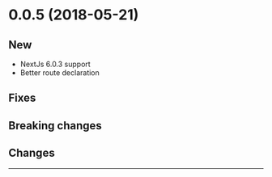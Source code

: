 <a name="0.0.5"></a>
# 0.0.5 (2018-05-21)

## New

-	NextJs 6.0.3 support
-	Better route declaration

## Fixes

## Breaking changes

## Changes

--------------------------------------------------